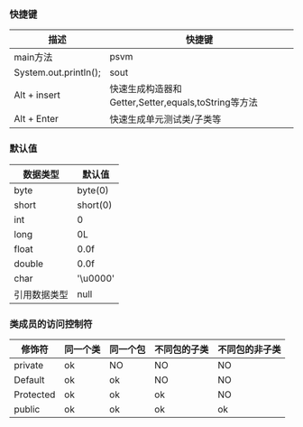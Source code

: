 ### 快捷键
| 描述                      | 快捷键 |
| ---------------------    | ------ |
| main方法                  | psvm   |
| System.out.println();    | sout   |
| Alt + insert             | 快速生成构造器和Getter,Setter,equals,toString等方法   |
| Alt + Enter              | 快速生成单元测试类/子类等 |


### 默认值
| 数据类型                  | 默认值 |
| --------------------- | ------ |
| byte              | byte(0)   |
| short             | short(0)   |
|    int            | 0   |
| long              | 0L   |
| float              | 0.0f   |
| double              | 0.0f   |
| char              | '\u0000'   |
| 引用数据类型              |null   |


### 类成员的访问控制符
| 修饰符    | 同一个类 | 同一个包 | 不同包的子类 | 不同包的非子类 |
| --------- | -------- | -------- | ------------ | -------------- |
| private   | ok       | NO       | NO           | NO             |
| Default   | ok       | ok       | NO           | NO             |
| Protected | ok       | ok       | ok           | NO             |
| public    | ok       | ok       | ok           | ok             |